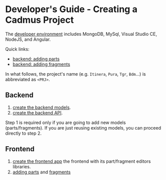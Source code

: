 # Developer's Guide - Creating a Cadmus Project

The [developer environment](./environment.md) includes MongoDB, MySql, Visual Studio CE, NodeJS, and Angular.

Quick links:

- [backend: adding parts](./backend/adding-parts.md)
- [backend: adding fragments](./backend/adding-fragments.md)

In what follows, the project's name (e.g. `Itinera`, `Pura`, `Tgr`, `Bdm`...) is abbreviated as `<PRJ>`.

## Backend

1. [create the backend models](./backend/core.md).
2. [create the backend API](./backend/api.md).

Step 1 is required only if you are going to add new models (parts/fragments). If you are just reusing existing models, you can proceed directly to step 2.

## Frontend

1. [create the frontend app](./frontend/creating.md) the frontend with its part/fragment editors libraries.
2. [adding parts](./fronted/../backend/adding-parts.md) and [fragments](./fronted/../backend/adding-fragments.md)
